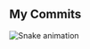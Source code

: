 ## My Commits

![Snake animation](https://github.com/username/username/blob/output/github-contribution-grid-snake.svg)


